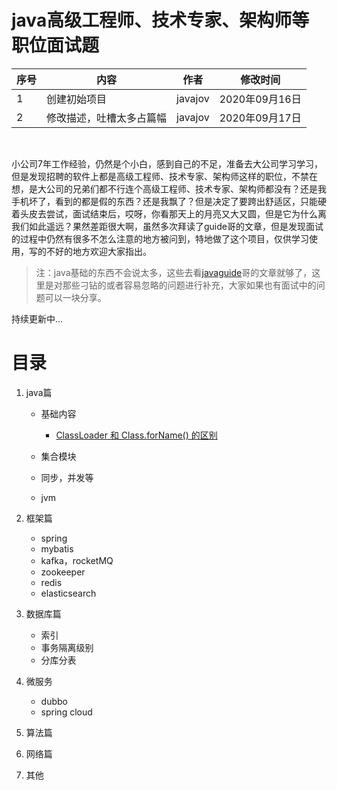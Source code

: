 # java高级工程师、技术专家、架构师等职位面试题
 
| 序号 | 内容     | 作者      | 修改时间                |
|----|--------|---------|---------------------|
| 1  | 创建初始项目 | javajov | 2020年09月16日 |
| 2  | 修改描述，吐槽太多占篇幅 | javajov | 2020年09月17日 |

<br>

 小公司7年工作经验，仍然是个小白，感到自己的不足，准备去大公司学习学习，但是发现招聘的软件上都是高级工程师、技术专家、架构师这样的职位，不禁在想，是大公司的兄弟们都不行连个高级工程师、技术专家、架构师都没有？还是我手机坏了，看到的都是假的东西？还是我飘了？但是决定了要跨出舒适区，只能硬着头皮去尝试，面试结束后，哎呀，你看那天上的月亮又大又圆，但是它为什么离我们如此遥远？果然差距很大啊，虽然多次拜读了guide哥的文章，但是发现面试的过程中仍然有很多不怎么注意的地方被问到，特地做了这个项目，仅供学习使用，写的不好的地方欢迎大家指出。

> 注：java基础的东西不会说太多，这些去看[javaguide](https://github.com/Snailclimb/JavaGuide)哥的文章就够了，这里是对那些刁钻的或者容易忽略的问题进行补充，大家如果也有面试中的问题可以一块分享。

持续更新中...

# 目录
1. java篇
   - 基础内容
     - [ClassLoader 和 Class.forName() 的区别](https://gitee.com/javajov/java-senior-engineer-interview/blob/master/java%E5%9F%BA%E7%A1%80/classloader%E5%92%8Cclassforname.md)

   - 集合模块
   - 同步，并发等
   - jvm

2. 框架篇
   - spring
   - mybatis
   - kafka，rocketMQ
   - zookeeper
   - redis
   - elasticsearch

3. 数据库篇
   - 索引
   - 事务隔离级别
   - 分库分表

4. 微服务
   - dubbo
   - spring cloud

5. 算法篇
6. 网络篇
7. 其他

